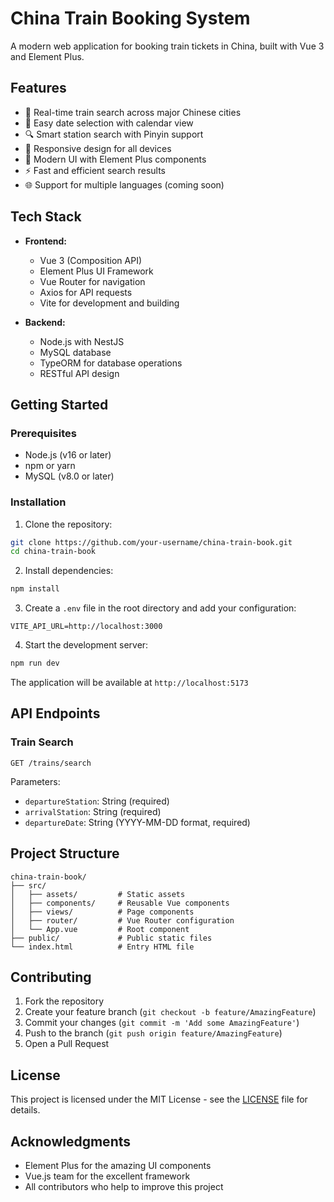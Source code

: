 # China Train Booking System

A modern web application for booking train tickets in China, built with Vue 3 and Element Plus.

## Features

- 🚅 Real-time train search across major Chinese cities
- 📅 Easy date selection with calendar view
- 🔍 Smart station search with Pinyin support
- 📱 Responsive design for all devices
- 🎨 Modern UI with Element Plus components
- ⚡ Fast and efficient search results
- 🌐 Support for multiple languages (coming soon)

## Tech Stack

- **Frontend:**
  - Vue 3 (Composition API)
  - Element Plus UI Framework
  - Vue Router for navigation
  - Axios for API requests
  - Vite for development and building

- **Backend:**
  - Node.js with NestJS
  - MySQL database
  - TypeORM for database operations
  - RESTful API design

## Getting Started

### Prerequisites

- Node.js (v16 or later)
- npm or yarn
- MySQL (v8.0 or later)

### Installation

1. Clone the repository:
```bash
git clone https://github.com/your-username/china-train-book.git
cd china-train-book
```

2. Install dependencies:
```bash
npm install
```

3. Create a `.env` file in the root directory and add your configuration:
```env
VITE_API_URL=http://localhost:3000
```

4. Start the development server:
```bash
npm run dev
```

The application will be available at `http://localhost:5173`

## API Endpoints

### Train Search
```
GET /trains/search
```
Parameters:
- `departureStation`: String (required)
- `arrivalStation`: String (required)
- `departureDate`: String (YYYY-MM-DD format, required)

## Project Structure

```
china-train-book/
├── src/
│   ├── assets/         # Static assets
│   ├── components/     # Reusable Vue components
│   ├── views/          # Page components
│   ├── router/         # Vue Router configuration
│   └── App.vue         # Root component
├── public/             # Public static files
└── index.html          # Entry HTML file
```

## Contributing

1. Fork the repository
2. Create your feature branch (`git checkout -b feature/AmazingFeature`)
3. Commit your changes (`git commit -m 'Add some AmazingFeature'`)
4. Push to the branch (`git push origin feature/AmazingFeature`)
5. Open a Pull Request

## License

This project is licensed under the MIT License - see the [LICENSE](LICENSE) file for details.

## Acknowledgments

- Element Plus for the amazing UI components
- Vue.js team for the excellent framework
- All contributors who help to improve this project

